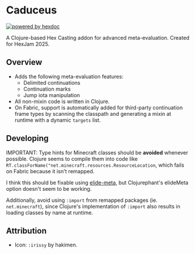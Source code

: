 # Caduceus

[![powered by hexdoc](https://img.shields.io/endpoint?url=https://hexxy.media/api/v0/badge/hexdoc?label=1)](https://github.com/hexdoc-dev/hexdoc)

A Clojure-based Hex Casting addon for advanced meta-evaluation. Created for HexJam 2025.

## Overview

- Adds the following meta-evaluation features:
  - Delimited continuations
  - Continuation marks
  - Jump iota manipulation
- All non-mixin code is written in Clojure.
- On Fabric, support is automatically added for third-party continuation frame types by scanning the classpath and generating a mixin at runtime with a dynamic `targets` list.

## Developing

IMPORTANT: Type hints for Minecraft classes should be **avoided** whenever possible. Clojure seems to compile them into code like `RT.classForName("net.minecraft.resources.ResourceLocation`, which fails on Fabric because it isn't remapped.

I think this should be fixable using [elide-meta](https://clojure.org/reference/compilation#_compiler_options), but Clojurephant's elideMeta option doesn't seem to be working.

Additionally, avoid using `:import` from remapped packages (ie. `net.minecraft`), since Clojure's implementation of `:import` also results in loading classes by name at runtime.

## Attribution

- Icon: `:irissy` by hakimen.
